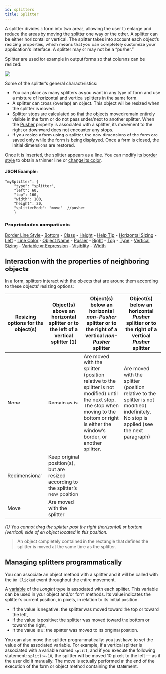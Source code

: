 ```yaml
---
id: splitters
title: Splitter
---
```




A splitter divides a form into two areas, allowing the user to enlarge and reduce the areas by moving the splitter one way or the other. A splitter can be either horizontal or vertical. The splitter takes into account each object’s resizing properties, which means that you can completely customize your application's interface. A splitter may or may not be a “pusher.”

Splitter are used for example in output forms so that columns can be resized:

![](../assets/en/FormObjects/split1.png)


Some of the splitter’s general characteristics:

*   You can place as many splitters as you want in any type of form and use a mixture of horizontal and vertical splitters in the same form.
*   A splitter can cross (overlap) an object. This object will be resized when the splitter is moved.
*   Splitter stops are calculated so that the objects moved remain entirely visible in the form or do not pass under/next to another splitter. When the [Pusher](properties_ResizingOptions.md#pusher) property is associated with a splitter, its movement to the right or downward does not encounter any stops.
*   If you resize a form using a splitter, the new dimensions of the form are saved only while the form is being displayed. Once a form is closed, the initial dimensions are restored.

Once it is inserted, the splitter appears as a line. You can modify its [border style](properties_BackgroundAndBorder.md#border-line-style-dotted-line-type) to obtain a thinner line or [change its color](properties_BackgroundAndBorder.md##font-color-line-color).

#### JSON Example:

```4d
"mySplitter": {
    "type": "splitter",
    "left": 60,  
    "top": 160,   
    "width": 100,  
    "height": 20,  
    "splitterMode": "move"  //pusher
    }
```


### Propriedades compatíveis

[Border Line Style](properties_BackgroundAndBorder.md##border-line-style-dotted-line-type) - [Bottom](properties_CoordinatesAndSizing.md#bottom) - [Class](properties_Object.md#css-class) - [Height](properties_CoordinatesAndSizing.md#height) - [Help Tip](properties_Help.md#help-tip) - [Horizontal Sizing](properties_ResizingOptions.md#horizontal-sizing) - [Left](properties_CoordinatesAndSizing.md#left) - [Line Color](properties_BackgroundAndBorder.md##font-color-line-color) - [Object Name](properties_Object.md#object-name) - [Pusher](properties_ResizingOptions.md#pusher) - [Right](properties_CoordinatesAndSizing.md#right) - [Top](properties_CoordinatesAndSizing.md#top) - [Type](properties_Object.md#type) - [Vertical Sizing](properties_ResizingOptions.md#vertical-sizing) - [Variable or Expression](properties_Object.md#variable-or-expression) -  [Visibility](properties_Display.md#visibility) - [Width](properties_CoordinatesAndSizing.md#width)

## Interaction with the properties of neighboring objects

In a form, splitters interact with the objects that are around them according to these objects’ resizing options:

| Resizing options for the object(s) | Object(s) above an horizontal splitter or to the left of a vertical splitter (1)    | Object(s) below an horizontal *non-Pusher* splitter or to the right of a vertical *non-Pusher* splitter                                                                                              | Object(s) below an horizontal *Pusher* splitter or to the right of a vertical *Pusher* splitter                                           |
| ---------------------------------- | ----------------------------------------------------------------------------------- | ---------------------------------------------------------------------------------------------------------------------------------------------------------------------------------------------------- | ----------------------------------------------------------------------------------------------------------------------------------------- |
| None                               | Remain as is                                                                        | Are moved with the splitter (position relative to the splitter is not modified) until the next stop. The stop when moving to the bottom or right is either the window’s border, or another splitter. | Are moved with the splitter (position relative to the splitter is not modified) indefinitely. No stop is applied (see the next paragraph) |
| Redimensionar                      | Keep original position(s), but are resized according to the splitter’s new position |                                                                                                                                                                                                      |                                                                                                                                           |
| Move                               | Are moved with the splitter                                                         |                                                                                                                                                                                                      |                                                                                                                                           |

*(1) You cannot drag the splitter past the right (horizontal) or bottom (vertical) side of an object located in this position.*
> An object completely contained in the rectangle that defines the splitter is moved at the same time as the splitter.

## Managing splitters programmatically


You can associate an object method with a splitter and it will be called with the `On Clicked` event throughout the entire movement.

A [variable](properties_Object.md#variable-or-expression) of the *Longint* type is associated with each splitter. This variable can be used in your object and/or form methods. Its value indicates the splitter’s current position, in pixels, in relation to its initial position.

*   If the value is negative: the splitter was moved toward the top or toward the left,
*   If the value is positive: the splitter was moved toward the bottom or toward the right,
*   If the value is 0: the splitter was moved to its original position.

You can also move the splitter programmatically: you just have to set the value of the associated variable. For example, if a vertical splitter is associated with a variable named `split1`, and if you execute the following statement: `split1:=-10`, the splitter will be moved 10 pixels to the left — as if the user did it manually. The move is actually performed at the end of the execution of the form or object method containing the statement. 
